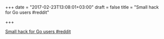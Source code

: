 +++
date = "2017-02-23T13:08:01+03:00"
draft = false
title = "Small hack for Go users  #reddit"

+++

<p><a href="https://t.co/2VCXkmXugt">Small hack for Go users  #reddit</a></p>

